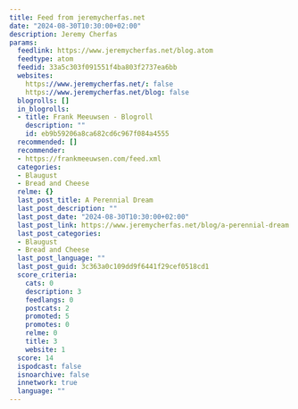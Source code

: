 ```yaml
---
title: Feed from jeremycherfas.net
date: "2024-08-30T10:30:00+02:00"
description: Jeremy Cherfas
params:
  feedlink: https://www.jeremycherfas.net/blog.atom
  feedtype: atom
  feedid: 33a5c303f091551f4ba803f2737ea6bb
  websites:
    https://www.jeremycherfas.net/: false
    https://www.jeremycherfas.net/blog: false
  blogrolls: []
  in_blogrolls:
  - title: Frank Meeuwsen - Blogroll
    description: ""
    id: eb9b59206a8ca682cd6c967f084a4555
  recommended: []
  recommender:
  - https://frankmeeuwsen.com/feed.xml
  categories:
  - Blaugust
  - Bread and Cheese
  relme: {}
  last_post_title: A Perennial Dream
  last_post_description: ""
  last_post_date: "2024-08-30T10:30:00+02:00"
  last_post_link: https://www.jeremycherfas.net/blog/a-perennial-dream
  last_post_categories:
  - Blaugust
  - Bread and Cheese
  last_post_language: ""
  last_post_guid: 3c363a0c109dd9f6441f29cef0518cd1
  score_criteria:
    cats: 0
    description: 3
    feedlangs: 0
    postcats: 2
    promoted: 5
    promotes: 0
    relme: 0
    title: 3
    website: 1
  score: 14
  ispodcast: false
  isnoarchive: false
  innetwork: true
  language: ""
---
```

